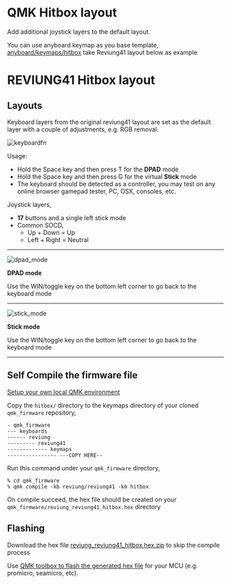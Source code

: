 # QMK Hitbox layout
Add additional joystick layers to the default layout.

You can use anyboard keymap as you base template, [anyboard/keymaps/hitbox](https://github.com/kh411d/qmk_reviung41_keymaps/tree/master/anyboard/keymaps/hitbox) take Reviung41 layout below as example

# REVIUNG41 Hitbox layout
## Layouts
Keyboard layers from the original reviung41 layout are set as the default layer with a couple of adjustments, e.g. RGB removal.

![keyboardfn](https://github.com/kh411d/qmk_reviung41_keymaps/assets/273012/c3449916-f1e0-426f-9909-ce6e591ad83f)

Usage:

- Hold the Space key and then press T for the **DPAD** mode
- Hold the Space key and then press G for the virtual **Stick** mode
- The keyboard should be detected as a controller, you may test on any online browser gamepad tester, PC, OSX, consoles, etc.


Joystick layers,

- **17** buttons and a single left stick mode
- Common SOCD, 
    - Up + Down = Up
    - Left + Right = Neutral
---


![dpad_mode](https://github.com/kh411d/qmk_reviung41_keymaps/assets/273012/5a45c421-db0c-4c33-817f-82a2cd0b711e)

**DPAD mode** 

Use the WIN/toggle key on the bottom left corner to go back to the keyboard mode

---

![stick_mode](https://github.com/kh411d/qmk_reviung41_keymaps/assets/273012/025e2b2f-cc6d-48e5-adbc-7d5d05d86bd2)

**Stick mode** 

Use the WIN/toggle key on the bottom left corner to go back to the keyboard mode

---

## Self Compile the firmware file 

[Setup your own local QMK environment](https://docs.qmk.fm/#/newbs_getting_started)

Copy the `hitbox/` directory to the keymaps directory of your cloned `qmk_firmware` repository,
```
- qmk_firmware
--- keyboards
------ reviung
--------- reviung41
------------- keymaps
---------------- ---COPY HERE--
``` 

Run this command under your `qmk_firmware` directory,
```
% cd qmk_firmware
% qmk compile -kb reviung/reviung41 -km hitbox
```
On compile succeed, the hex file should be created on your `qmk_firmware/reviung_reviung41_hitbox.hex` directory

## Flashing

Download the hex file [reviung_reviung41_hitbox.hex.zip](https://github.com/kh411d/qmk_reviung41_keymaps/files/12410985/reviung_reviung41_hitbox.hex.zip) to skip the compile process

Use [QMK toolbox to flash the generated hex file](https://docs.qmk.fm/#/newbs_flashing) for your MCU (e.g. promicro, seamicro, etc).
